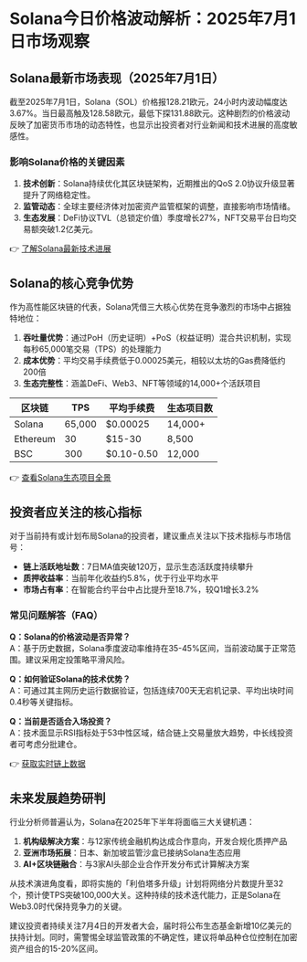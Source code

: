# Solana今日价格波动解析：2025年7月1日市场观察  

## Solana最新市场表现（2025年7月1日）  

截至2025年7月1日，Solana（SOL）价格报128.21欧元，24小时内波动幅度达3.67%。当日最高触及128.58欧元，最低下探131.88欧元。这种剧烈的价格波动反映了加密货币市场的动态特性，也显示出投资者对行业新闻和技术进展的高度敏感性。  

### 影响Solana价格的关键因素  
1. **技术创新**：Solana持续优化其区块链架构，近期推出的QoS 2.0协议升级显著提升了网络稳定性。  
2. **监管动态**：全球主要经济体对加密资产监管框架的调整，直接影响市场情绪。  
3. **生态发展**：DeFi协议TVL（总锁定价值）季度增长27%，NFT交易平台日均交易额突破1.2亿美元。  

👉 [了解Solana最新技术进展](https://bit.ly/okx_welcome)  

## Solana的核心竞争优势  

作为高性能区块链的代表，Solana凭借三大核心优势在竞争激烈的市场中占据独特地位：  

1. **吞吐量优势**：通过PoH（历史证明）+PoS（权益证明）混合共识机制，实现每秒65,000笔交易（TPS）的处理能力  
2. **成本优势**：平均交易手续费低于0.00025美元，相较以太坊的Gas费降低约200倍  
3. **生态完整性**：涵盖DeFi、Web3、NFT等领域的14,000+个活跃项目  

| 区块链 | TPS | 平均手续费 | 生态项目数 |  
|--------|-----|------------|------------|  
| Solana | 65,000 | $0.00025 | 14,000+ |  
| Ethereum | 30 | $15-30 | 8,500 |  
| BSC | 300 | $0.10-0.50 | 12,000 |  

👉 [查看Solana生态项目全景](https://bit.ly/okx_welcome)  

## 投资者应关注的核心指标  

对于当前持有或计划布局Solana的投资者，建议重点关注以下技术指标与市场信号：  

- **链上活跃地址数**：7日MA值突破120万，显示生态活跃度持续攀升  
- **质押收益率**：当前年化收益约5.8%，优于行业平均水平  
- **市场占有率**：在智能合约平台中占比提升至18.7%，较Q1增长3.2%  

### 常见问题解答（FAQ）  

**Q：Solana的价格波动是否异常？**  
A：基于历史数据，Solana季度波动率维持在35-45%区间，当前波动属于正常范围。建议采用定投策略平滑风险。  

**Q：如何验证Solana的技术优势？**  
A：可通过其主网历史运行数据验证，包括连续700天无宕机记录、平均出块时间0.4秒等关键指标。  

**Q：当前是否适合入场投资？**  
A：技术面显示RSI指标处于53中性区域，结合链上交易量放大趋势，中长线投资者可考虑分批建仓。  

👉 [获取实时链上数据](https://bit.ly/okx_welcome)  

## 未来发展趋势研判  

行业分析师普遍认为，Solana在2025年下半年将面临三大关键机遇：  
1. **机构级解决方案**：与12家传统金融机构达成合作意向，开发合规化质押产品  
2. **亚洲市场拓展**：日本、新加坡监管沙盒已接纳Solana生态应用  
3. **AI+区块链融合**：与3家AI头部企业合作开发分布式计算解决方案  

从技术演进角度看，即将实施的「利伯塔多升级」计划将网络分片数提升至32个，预计使TPS突破100,000大关。这种持续的技术迭代能力，正是Solana在Web3.0时代保持竞争力的关键。  

建议投资者持续关注7月4日的开发者大会，届时将公布生态基金新增10亿美元的扶持计划。同时，需警惕全球监管政策的不确定性，建议将单品种仓位控制在加密资产组合的15-20%区间。